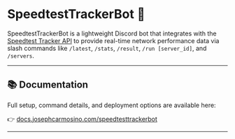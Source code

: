 # SpeedtestTrackerBot 🚄

SpeedtestTrackerBot is a lightweight Discord bot that integrates with the [Speedtest Tracker API](https://github.com/alexjustesen/speedtest-tracker) to provide real-time network performance data via slash commands like `/latest`, `/stats`, `/result`, `/run [server_id]`, and `/servers`.

---

## 📚 Documentation

Full setup, command details, and deployment options are available here:

👉 [docs.josephcarmosino.com/speedtesttrackerbot](https://docs.josephcarmosino.com/speedtesttrackerbot)

---
